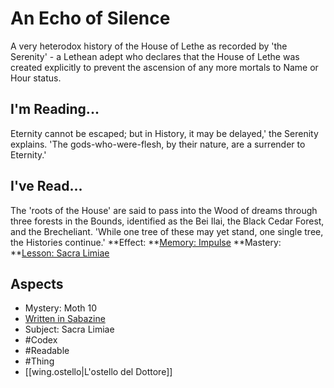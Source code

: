 # An Echo of Silence
A very heterodox history of the House of Lethe as recorded by 'the Serenity' - a Lethean adept who declares that the House of Lethe was created explicitly to prevent the ascension of any more mortals to Name or Hour status.
## I'm Reading...
Eternity cannot be escaped; but in History, it may be delayed,' the Serenity explains. 'The gods-who-were-flesh, by their nature, are a surrender to Eternity.'
## I've Read...
The 'roots of the House' are said to pass into the Wood of dreams through three forests in the Bounds, identified as the Bei Ilai, the Black Cedar Forest, and the Brecheliant. 'While one tree of these may yet stand, one single tree, the Histories continue.'
**Effect: **[Memory: Impulse](https://uadaf.theevilroot.xyz/rowenarium/element/mem.impulse)
**Mastery: **[Lesson: Sacra Limiae](https://uadaf.theevilroot.xyz/rowenarium/element/x.sacralimiae)
## Aspects
- Mystery: Moth 10
- [Written in Sabazine](https://uadaf.theevilroot.xyz/rowenarium/element/w.sabazine)
- Subject: Sacra Limiae
- #Codex
- #Readable
- #Thing
- [[wing.ostello|L'ostello del Dottore]]